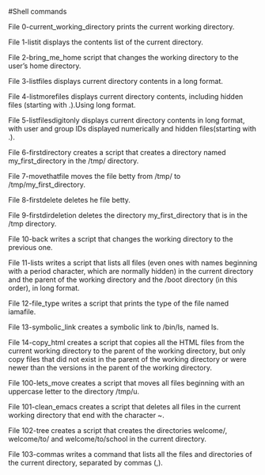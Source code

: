 #Shell commands

File 0-current_working_directory prints the current working directory.

File 1-listit displays the contents list of the current directory.

File 2-bring_me_home script that changes the working directory to the user’s home directory.

File 3-listfiles displays current directory contents in a long format.

File 4-listmorefiles displays current directory contents, including hidden files (starting with .).Using long format.

File 5-listfilesdigitonly displays current directory contents in long format, with user and group IDs displayed numerically and hidden files(starting with .).

File 6-firstdirectory creates a script that creates a directory named my_first_directory in the /tmp/ directory.

File 7-movethatfile moves the file betty from /tmp/ to /tmp/my_first_directory.

File 8-firstdelete deletes he file betty.

File 9-firstdirdeletion deletes the directory my_first_directory that is in the /tmp directory.

File 10-back writes a script that changes the working directory to the previous one.

File 11-lists writes a script that lists all files (even ones with names beginning with a period character, which are normally hidden) in the current directory and the parent of the working directory and the /boot directory (in this order), in long format.

File 12-file_type writes a script that prints the type of the file named iamafile.

File 13-symbolic_link creates a symbolic link to /bin/ls, named ls.

File 14-copy_html creates a script that copies all the HTML files from the current working directory to the parent of the working directory, but only copy files that did not exist in the parent of the working directory or were newer than the versions in the parent of the working directory.

File 100-lets_move creates a script that moves all files beginning with an uppercase letter to the directory /tmp/u.

File 101-clean_emacs creates a script that deletes all files in the current working directory that end with the character ~.

File 102-tree creates a script that creates the directories welcome/, welcome/to/ and welcome/to/school in the current directory.

File 103-commas writes a command that lists all the files and directories of the current directory, separated by commas (,).
